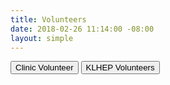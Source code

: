 ```yaml
---
title: Volunteers
date: 2018-02-26 11:14:00 -08:00
layout: simple
---
```


<div class="row">
<div class="col-sm-3 offset-sm-3">
 <button class="btn btn-block btn-primary">Clinic Volunteer</button>
<button class="btn btn-block btn-primary">KLHEP Volunteers</button>
<div>
</div>